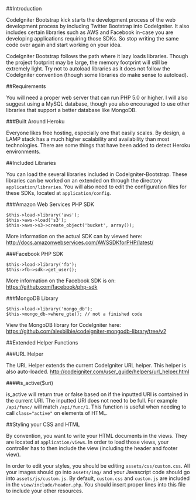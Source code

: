 ##Introduction

CodeIgniter Bootstrap kick starts the development process of the web development process by including Twitter Bootstrap into CodeIgniter. It also includes certain libraries such as AWS and Facebook in-case you are developing applications requiring those SDKs. So stop writing the same code over again and start working on your idea.

CodeIgniter Bootstrap follows the path where it lazy loads libraries. Though the project footprint may be large, the memory footprint will still be extremely light. Try not to autoload libraries as it does not follow the CodeIgniter convention (though some libraries do make sense to autoload).

##Requirements

You will need a proper web server that can run PHP 5.0 or higher. I will also suggest using a MySQL database, though you also encouraged to use other libraries that support a better database like MongoDB.

###Built Around Heroku

Everyone likes free hosting, especially one that easily scales. By design, a LAMP stack has a much higher scalability and availability than most technologies. There are some things that have been added to detect Heroku environments.

##Included Libraries

You can load the several libraries included in CodeIgniter-Bootstrap. These libraries can be worked on an extended on through the directory `application/libraries`. You will also need to edit the configuration files for these SDKs, located at `application/config`.

###Amazon Web Services PHP SDK

    $this->load->library('aws');
    $this->aws->load('s3');
    $this->aws->s3->create_object('bucket', array());
  
More information on the actual SDK can by viewed here:
http://docs.amazonwebservices.com/AWSSDKforPHP/latest/

###Facebook PHP SDK

    $this->load->library('fb');
    $this->fb->sdk->get_user();
    
More information on the Facebook SDK is on:
https://github.com/facebook/php-sdk

###MongoDB Library

    $this->load->library('mongo_db');
    $this->mongo_db->where_gte(); // not a finished code
    
View the MongoDB library for CodeIgniter here:
https://github.com/alexbilbie/codeigniter-mongodb-library/tree/v2

##Extended Helper Functions

###URL Helper

The URL Helper extends the current CodeIgniter URL helper. This helper is also auto-loaded.
http://codeigniter.com/user_guide/helpers/url_helper.html

####is_active($uri)

is_active will return true or false based on if the inputted URI is contained in the current URI. The inputted URI does not need to be full. For example `/api/func/` will match `/api/func/1`. This function is useful when needing to call `class="active"` on elements of HTML.

##Styling your CSS and HTML

By convention, you want to write your HTML documents in the views. They are located at `application/views`. In order to load those views, your controller has to then include the view (including the header and footer view).

In order to edit your styles, you should be editing `assets/css/custom.css`. All your images should go into `assets/img/` and your Javascript code should go into `assets/js/custom.js`. By default, `custom.css` and `custom.js` are included in the `view/include/header.php`. You should insert proper lines into this file to include your other resources.
